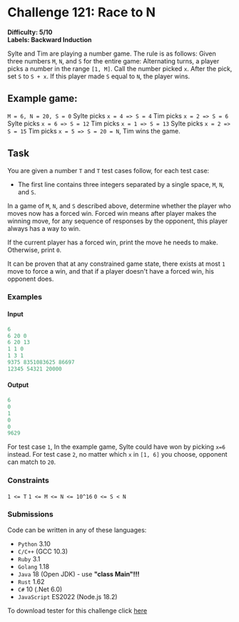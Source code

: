 # Challenge 121: Race to N

**Difficulty: 5/10**  
**Labels: Backward Induction**

Sylte and Tim are playing a number game. The rule is as follows:
Given three numbers `M`, `N`, and `S` for the entire game:
Alternating turns, a player picks a number in the range `[1, M]`. Call the number picked `x`. After the pick, set `S` to `S + x`. If this player made `S` equal to `N`, the player wins.

## Example game:

`M = 6, N = 20, S = 0`
Sylte picks `x = 4 => S = 4`
Tim picks `x = 2 => S = 6`
Sylte picks `x = 6 => S = 12`
Tim picks `x = 1 => S = 13`
Sylte picks `x = 2 => S = 15`
Tim picks `x = 5 => S = 20 = N`, Tim wins the game.

## Task

You are given a number `T` and `T` test cases follow, for each test case:

- The first line contains three integers separated by a single space, `M`, `N`, and `S`.

In a game of `M`, `N`, and `S` described above, determine whether the player who moves now has a forced win. Forced win means after player makes the winning move, for any sequence of responses by the opponent, this player always has a way to win.

If the current player has a forced win, print the move he needs to make. Otherwise, print `0`.

It can be proven that at any constrained game state, there exists at most `1` move to force a win, and that if a player doesn't have a forced win, his opponent does.

### Examples

#### Input

```rust
6
6 20 0
6 20 13
1 1 0
1 3 1
9375 8351083625 86697
12345 54321 20000
```

#### Output

```rust
6
0
1
0
0
9629
```

For test case `1`, In the example game, Sylte could have won by picking `x=6` instead.
For test case `2`, no matter which `x` in `[1, 6]` you choose, opponent can match to `20`.

### Constraints

`1 <= T`
`1 <= M <= N <= 10^16`
`0 <= S < N`

### Submissions

Code can be written in any of these languages:

- `Python` 3.10
- `C/C++` (GCC 10.3)
- `Ruby` 3.1
- `Golang` 1.18
- `Java` 18 (Open JDK) - use **"class Main"!!!**
- `Rust` 1.62
- `C#` 10 (.Net 6.0)
- `JavaScript` ES2022 (Node.js 18.2)

To download tester for this challenge click [here](https://downgit.github.io/#/home?url=https://github.com/Pomroka/TWT_Challenges_Tester/tree/main/PreviousChallenges/Challenge_121)

